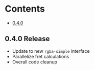 Contents
========
* [0.4.0](0.4.0-release)

## 0.4.0 Release
* Update to new `rgba-simple` interface
* Parallelize fret calculations
* Overall code cleanup
